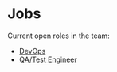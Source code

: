 Jobs
====

Current open roles in the team:

* <a href="https://github.com/HealthUnlocked/Jobs/blob/master/DevOps.md">DevOps</a>
* <a href="https://github.com/HealthUnlocked/Jobs/blob/master/QA-Test-Engineer.md">QA/Test Engineer</a>

